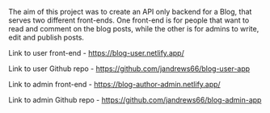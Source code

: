 The aim of this project was to create an API only backend for a Blog, that serves two different front-ends. One front-end is for people that want to read and comment on the blog posts, while the other is for admins to write, edit and publish posts.

Link to user front-end - https://blog-user.netlify.app/

Link to user Github repo - https://github.com/jandrews66/blog-user-app

Link to admin front-end - https://blog-author-admin.netlify.app/

Link to admin Github repo - https://github.com/jandrews66/blog-admin-app
